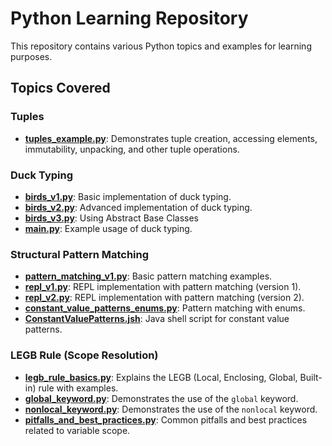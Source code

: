 # Python Learning Repository

This repository contains various Python topics and examples for learning purposes.

## Topics Covered

### Tuples
- **[tuples_example.py](Tuples/tuples_example.py)**: Demonstrates tuple creation, accessing elements, immutability, unpacking, and other tuple operations.

### Duck Typing
- **[birds_v1.py](Duck_Typing/birds_v1.py)**: Basic implementation of duck typing.
- **[birds_v2.py](Duck_Typing/birds_v2.py)**: Advanced implementation of duck typing.
- **[birds_v3.py](Duck_Typing/birds_v3.py)**: Using Abstract Base Classes
- **[main.py](Duck_Typing/main.py)**: Example usage of duck typing.

### Structural Pattern Matching
- **[pattern_matching_v1.py](structural_pattern_matching/pattern_matching_v1.py)**: Basic pattern matching examples.
- **[repl_v1.py](structural_pattern_matching/repl_v1.py)**: REPL implementation with pattern matching (version 1).
- **[repl_v2.py](structural_pattern_matching/repl_v2.py)**: REPL implementation with pattern matching (version 2).
- **[constant_value_patterns_enums.py](structural_pattern_matching/constant_value_patterns_enums.py)**: Pattern matching with enums.
- **[ConstantValuePatterns.jsh](structural_pattern_matching/ConstantValuePatterns.jsh)**: Java shell script for constant value patterns.

### LEGB Rule (Scope Resolution)
- **[legb_rule_basics.py](legb_rule/legb_rule_basics.py)**: Explains the LEGB (Local, Enclosing, Global, Built-in) rule with examples.
- **[global_keyword.py](legb_rule/global_keyword.py)**: Demonstrates the use of the `global` keyword.
- **[nonlocal_keyword.py](legb_rule/nonlocal_keyword.py)**: Demonstrates the use of the `nonlocal` keyword.
- **[pitfalls_and_best_practices.py](legb_rule/pitfalls_and_best_practices.py)**: Common pitfalls and best practices related to variable scope.
